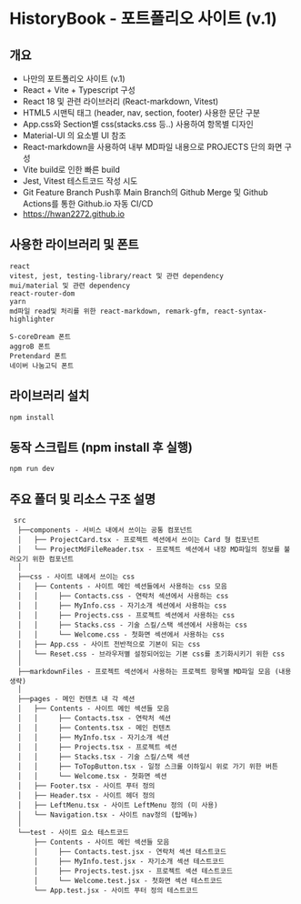 # HistoryBook - 포트폴리오 사이트 (v.1)

## 개요

- 나만의 포트폴리오 사이트 (v.1)
- React + Vite + Typescript 구성
- React 18 및 관련 라이브러리 (React-markdown, Vitest)
- HTML5 시맨틱 태그 (header, nav, section, footer) 사용한 문단 구분
- App.css와 Section별 css(stacks.css 등..) 사용하여 항목별 디자인
- Material-UI 의 요소별 UI 참조
- React-markdown을 사용하여 내부 MD파일 내용으로 PROJECTS 단의 화면 구성
- Vite build로 인한 빠른 build
- Jest, Vitest 테스트코드 작성 시도
- Git Feature Branch Push후 Main Branch의 Github Merge 및 Github Actions를 통한 Github.io 자동 CI/CD
- https://hwan2272.github.io

## 사용한 라이브러리 및 폰트

```
react
vitest, jest, testing-library/react 및 관련 dependency
mui/material 및 관련 dependency
react-router-dom
yarn
md파일 read및 처리를 위한 react-markdown, remark-gfm, react-syntax-highlighter

S-coreDream 폰트
aggroB 폰트
Pretendard 폰트
네이버 나눔고딕 폰트
```

## 라이브러리 설치

```
npm install
```

## 동작 스크립트 (npm install 후 실행)

```
npm run dev
```

## 주요 폴더 및 리소스 구조 설명

```
 src
  ├──components - 서비스 내에서 쓰이는 공통 컴포넌트
  │   ├── ProjectCard.tsx - 프로젝트 섹션에서 쓰이는 Card 형 컴포넌트
  │   └── ProjectMdFileReader.tsx - 프로젝트 섹션에서 내장 MD파일의 정보를 불러오기 위한 컴포넌트
  │
  ├──css - 사이트 내에서 쓰이는 css
  │   ├── Contents - 사이트 메인 섹션들에서 사용하는 css 모음
  │   │     ├── Contacts.css - 연락처 섹션에서 사용하는 css
  │   │     ├── MyInfo.css - 자기소개 섹션에서 사용하는 css
  │   │     ├── Projects.css - 프로젝트 섹션에서 사용하는 css
  │   │     ├── Stacks.css - 기술 스킬/스택 섹션에서 사용하는 css
  │   │     └── Welcome.css - 첫화면 섹션에서 사용하는 css
  │   ├── App.css - 사이트 전반적으로 기본이 되는 css
  │   └── Reset.css - 브라우저별 설정되어있는 기본 css를 초기화시키기 위한 css
  │
  ├──markdownFiles - 프로젝트 섹션에서 사용하는 프로젝트 항목별 MD파일 모음 (내용생략)
  │
  ├──pages - 메인 컨텐츠 내 각 섹션
  │   ├── Contents - 사이트 메인 섹션들 모음
  │   │     ├── Contacts.tsx - 연락처 섹션
  │   │     ├── Contents.tsx - 메인 컨텐츠
  │   │     ├── MyInfo.tsx - 자기소개 섹션
  │   │     ├── Projects.tsx - 프로젝트 섹션
  │   │     ├── Stacks.tsx - 기술 스킬/스택 섹션
  │   │     ├── ToTopButton.tsx - 일정 스크롤 이하일시 위로 가기 위한 버튼
  │   │     └── Welcome.tsx - 첫화면 섹션
  │   ├── Footer.tsx - 사이트 푸터 정의
  │   ├── Header.tsx - 사이트 헤더 정의
  │   ├── LeftMenu.tsx - 사이트 LeftMenu 정의 (미 사용)
  │   └── Navigation.tsx - 사이트 nav정의 (탑메뉴)
  │
  └──test - 사이트 요소 테스트코드
      ├── Contents - 사이트 메인 섹션들 모음
      │     ├── Contacts.test.jsx - 연락처 섹션 테스트코드
      │     ├── MyInfo.test.jsx - 자기소개 섹션 테스트코드
      │     ├── Projects.test.jsx - 프로젝트 섹션 테스트코드
      │     └── Welcome.test.jsx - 첫화면 섹션 테스트코드
      └── App.test.jsx - 사이트 푸터 정의 테스트코드
```
